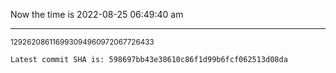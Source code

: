 Now the time is 2022-08-25 06:49:40 am

---

<small>129262086116993094960972067726433</small>

```txt
Latest commit SHA is: 598697bb43e38610c86f1d99b6fcf062513d08da
```
